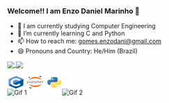 ### Welcome!! I am Enzo Daniel Marinho 👋

- 🔭 I am currently studying Computer Engineering
- 🌱 I’m currently learning C and Python
- 📫 How to reach me: gomes.enzodani@gmail.com
- 😄 Pronouns and Country: He/Him (Brazil)

<a href="https://github.com/enzzodani/github-readme">
  <img height=200 align="center" src="https://github-readme-stats.vercel.app/api?username=enzzodani&show_icons=true&theme=cobalt" />
</a>
<a href="https://github.com/enzzodani/github-readme">
  <img height=200 align="center" src="https://github-readme-stats.vercel.app/api/top-langs/?username=enzzodani&theme=cobalt&layout=donut" />
</a>
<div style="display: inline_block"><br>
  <img align="center" alt="Enzo-C" height="30" width="40" src="https://raw.githubusercontent.com/devicons/devicon/master/icons/c/c-original.svg">
  <img align="center" alt="Jupyter-C" height="30" width="40" src="https://raw.githubusercontent.com/devicons/devicon/master/icons/jupyter/jupyter-original-wordmark.svg">
  <img align="center" alt="Enzo-Python" height="30" width="40" src="https://raw.githubusercontent.com/devicons/devicon/master/icons/python/python-original.svg">
</div>
<div style="display: flex;">
  <img src="https://github.com/enzzodani/enzzodani/assets/135847182/3bb0617c-3bdf-40cd-8e8d-1d5a1dfde8ae" alt="Gif 1" style="width: 25%;">
  <img src="https://github.com/enzzodani/enzzodani/assets/135847182/e415a3ac-a926-4e92-a466-52585d585c9c" alt="Gif 2" style="width: 25%;">
</div>


